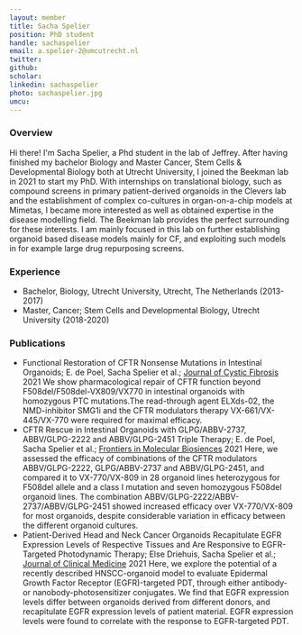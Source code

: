 ```yaml
---
layout: member
title: Sacha Spelier
position: PhD student
handle: sachaspelier
email: a.spelier-2@umcutrecht.nl
twitter:
github: 
scholar: 
linkedin: sachaspelier
photo: sachaspelier.jpg
umcu:
---
```


### Overview
Hi there! I'm Sacha Spelier, a Phd student in the lab of Jeffrey. After having finished my bachelor Biology and Master Cancer, Stem Cells & Developmental Biology both at Utrecht University, I joined the Beekman lab in 2021 to start my PhD. With internships on translational biology, such as compound screens in primary patient-derived organoids in the Clevers lab and the establishment of complex co-cultures in organ-on-a-chip models at Mimetas, I became more interested as well as obtained expertise in the disease modelling field. The Beekman lab provides the perfect surrounding for these interests. I am mainly focused in this lab on further establishing organoid based disease models mainly for CF, and exploiting such models in for example large drug repurposing screens. 

### Experience
- Bachelor, Biology, Utrecht University, Utrecht, The Netherlands (2013-2017)
- Master, Cancer; Stem Cells and Developmental Biology, Utrecht University (2018-2020)

### Publications
- Functional Restoration of CFTR Nonsense Mutations in Intestinal Organoids; E. de Poel, Sacha Spelier et al.; [Journal of Cystic Fibrosis](https://www.sciencedirect.com/science/article/pii/S1569199321014259) 2021
We show pharmacological repair of CFTR function beyond F508del/F508del-VX809/VX770 in intestinal organoids with homozygous PTC mutations.The read-through agent ELXds-02, the NMD-inhibitor SMG1i and the CFTR modulators therapy VX-661/VX-445/VX-770 were required for maximal efficacy.
- CFTR Rescue in Intestinal Organoids with GLPG/ABBV-2737, ABBV/GLPG-2222 and ABBV/GLPG-2451 Triple Therapy; E. de Poel, Sacha Spelier et al.; [Frontiers in Molecular Biosiences](https://www.frontiersin.org/articles/10.3389/fmolb.2021.698358/full) 2021
Here, we assessed the efficacy of combinations of the CFTR modulators ABBV/GLPG-2222, GLPG/ABBV-2737 and ABBV/GLPG-2451, and compared it to VX-770/VX-809 in 28 organoid lines heterozygous for F508del allele and a class I mutation and seven homozygous F508del organoid lines. The combination ABBV/GLPG-2222/ABBV-2737/ABBV/GLPG-2451 showed increased efficacy over VX-770/VX-809 for most organoids, despite considerable variation in efficacy between the different organoid cultures. 
- Patient-Derived Head and Neck Cancer Organoids Recapitulate EGFR Expression Levels of Respective Tissues and Are Responsive to EGFR-Targeted Photodynamic Therapy; Else Driehuis, Sacha Spelier et al.; [Journal of Clinical Medicine](https://www.mdpi.com/2077-0383/8/11/1880) 2021
Here, we explore the potential of a recently described HNSCC-organoid model to evaluate Epidermal Growth Factor Receptor (EGFR)-targeted PDT, through either antibody- or nanobody-photosensitizer conjugates. We find that EGFR expression levels differ between organoids derived from different donors, and recapitulate EGFR expression levels of patient material. EGFR expression levels were found to correlate with the response to EGFR-targeted PDT. 